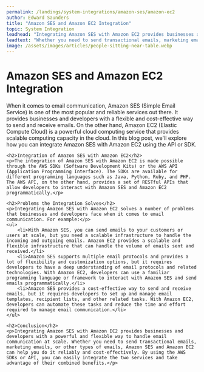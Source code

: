 ```yaml
---
permalink: /landings/system-integrations/amazon-ses/amazon-ec2
author: Edward Saunders
title: "Amazon SES and Amazon EC2 Integration"
topic: System Integration
leadhead: "Integrating Amazon SES with Amazon EC2 provides businesses and developers with a powerful and flexible way to handle email communication at scale"
leadtext: "Whether you need to send transactional emails, marketing emails, or other types of emails, Amazon SES and Amazon EC2 can help you do it reliably and cost-effectively. By using the AWS SDKs or API, you can easily integrate the two services and take advantage of their combined benefits."
image: /assets/images/articles/people-sitting-near-table.webp
---
```

<div class="arttext">	<h1>Amazon SES and Amazon EC2 Integration</h1>
	<p>When it comes to email communication, Amazon SES (Simple Email Service) is one of the most popular and reliable services out there. It provides businesses and developers with a flexible and cost-effective way to send and receive emails. On the other hand, Amazon EC2 (Elastic Compute Cloud) is a powerful cloud computing service that provides scalable computing capacity in the cloud. In this blog post, we'll explore how you can integrate Amazon SES with Amazon EC2 using the API or SDK.</p>

	<h2>Integration of Amazon SES with Amazon EC2</h2>
	<p>The integration of Amazon SES with Amazon EC2 is made possible through the AWS SDKs (Software Development Kits) or the AWS API (Application Programming Interface). The SDKs are available for different programming languages such as Java, Python, Ruby, and PHP. The AWS API, on the other hand, provides a set of RESTful APIs that allow developers to interact with Amazon SES and Amazon EC2 programmatically.</p>

	<h2>Problems the Integration Solves</h2>
	<p>Integrating Amazon SES with Amazon EC2 solves a number of problems that businesses and developers face when it comes to email communication. For example:</p>
	<ul>
		<li>With Amazon SES, you can send emails to your customers or users at scale, but you need a scalable infrastructure to handle the incoming and outgoing emails. Amazon EC2 provides a scalable and flexible infrastructure that can handle the volume of emails sent and received.</li>
		<li>Amazon SES supports multiple email protocols and provides a lot of flexibility and customization options, but it requires developers to have a deep understanding of email protocols and related technologies. With Amazon EC2, developers can use a familiar programming language or framework to interact with Amazon SES and send emails programmatically.</li>
		<li>Amazon SES provides a cost-effective way to send and receive emails, but it requires developers to set up and manage email templates, recipient lists, and other related tasks. With Amazon EC2, developers can automate these tasks and reduce the time and effort required to manage email communication.</li>
	</ul>

	<h2>Conclusion</h2>
	<p>Integrating Amazon SES with Amazon EC2 provides businesses and developers with a powerful and flexible way to handle email communication at scale. Whether you need to send transactional emails, marketing emails, or other types of emails, Amazon SES and Amazon EC2 can help you do it reliably and cost-effectively. By using the AWS SDKs or API, you can easily integrate the two services and take advantage of their combined benefits.</p>
</div>